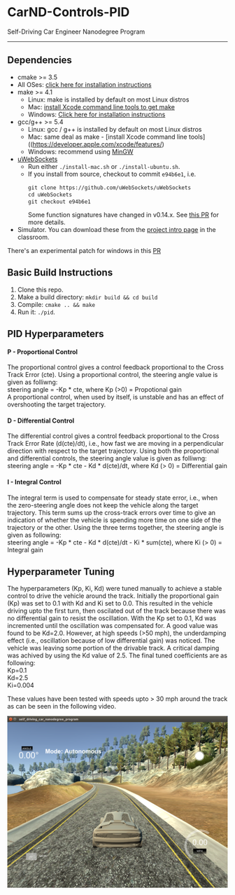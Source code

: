 # CarND-Controls-PID
Self-Driving Car Engineer Nanodegree Program

---

## Dependencies

* cmake >= 3.5
 * All OSes: [click here for installation instructions](https://cmake.org/install/)
* make >= 4.1
  * Linux: make is installed by default on most Linux distros
  * Mac: [install Xcode command line tools to get make](https://developer.apple.com/xcode/features/)
  * Windows: [Click here for installation instructions](http://gnuwin32.sourceforge.net/packages/make.htm)
* gcc/g++ >= 5.4
  * Linux: gcc / g++ is installed by default on most Linux distros
  * Mac: same deal as make - [install Xcode command line tools]((https://developer.apple.com/xcode/features/)
  * Windows: recommend using [MinGW](http://www.mingw.org/)
* [uWebSockets](https://github.com/uWebSockets/uWebSockets)
  * Run either `./install-mac.sh` or `./install-ubuntu.sh`.
  * If you install from source, checkout to commit `e94b6e1`, i.e.
    ```
    git clone https://github.com/uWebSockets/uWebSockets 
    cd uWebSockets
    git checkout e94b6e1
    ```
    Some function signatures have changed in v0.14.x. See [this PR](https://github.com/udacity/CarND-MPC-Project/pull/3) for more details.
* Simulator. You can download these from the [project intro page](https://github.com/udacity/self-driving-car-sim/releases) in the classroom.

There's an experimental patch for windows in this [PR](https://github.com/udacity/CarND-PID-Control-Project/pull/3)

## Basic Build Instructions

1. Clone this repo.
2. Make a build directory: `mkdir build && cd build`
3. Compile: `cmake .. && make`
4. Run it: `./pid`. 

## PID Hyperparameters

#### P - Proportional Control
The proportional control gives a control feedback proportional to the Cross Track Error (cte). Using a proportional control, the steering angle value is given as folliwng: <br>
steering angle = -Kp * cte, where Kp (>0) = Propotional gain <br>
A proportional control, when used by itself, is unstable and has an effect of overshooting the target trajectory. 

#### D - Differential Control
The differential control gives a control feedback proportional to the Cross Track Error Rate (d(cte)/dt), i.e., how fast we are moving in a perpendicular direction with respect to the target trajectory. Using both the proportional and differential controls, the steering angle value is given as folliwng: <br>
steering angle = -Kp * cte - Kd * d(cte)/dt, where Kd (> 0) = Differential gain

#### I - Integral Control
The integral term is used to compensate for steady state error, i.e., when the zero-steering angle does not keep the vehicle along the target trajectory. This term sums up the cross-track errors over time to give an indication of whether the vehicle is spending more time on one side of the trajectory or the other. Using the three terms together, the steering angle is given as following: <br>
steering angle = -Kp * cte - Kd * d(cte)/dt - Ki * sum(cte), where Ki (> 0) = Integral gain

## Hyperparameter Tuning

The hyperparameters (Kp, Ki, Kd) were tuned manually to achieve a stable control to drive the vehicle around the track. Initially the proportional gain (Kp) was set to 0.1 with Kd and Ki set to 0.0. This resulted in the vehicle driving upto the first turn, then oscilated out of the track because there was no differential gain to resist the oscillation. With the Kp set to 0.1, Kd was incremented until the oscillation was compensated for. A good value was found to be Kd=2.0. However, at high speeds (>50 mph), the underdamping effect (i.e., oscillation because of low differential gain) was noticed. The vehicle was leaving some portion of the drivable track. A critical damping was achived by using the Kd value of 2.5. The final tuned coefficients are as following: <br>
Kp=0.1 <br>
Kd=2.5 <br>
Ki=0.004 <br>

These values have been tested with speeds upto > 30 mph around the track as can be seen in the following video.

[![PID Controlled Steering](./images/pid_controlled_driving.png)](https://youtu.be/PX7C5oUh-Mg "PID Controlled Steering")
